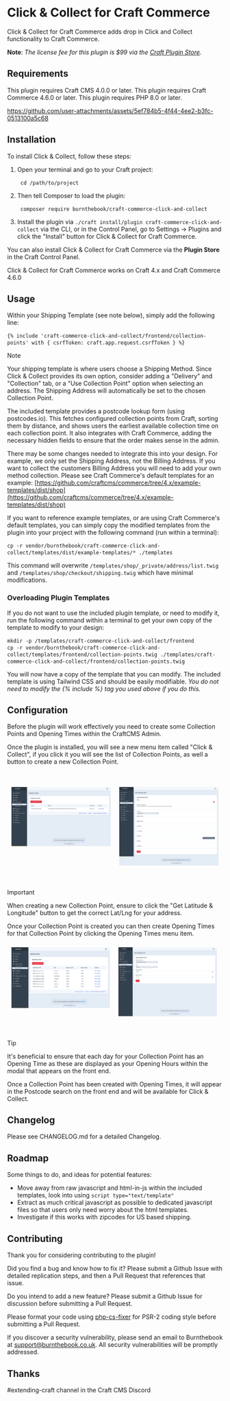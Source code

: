 # Click & Collect for Craft Commerce

Click & Collect for Craft Commerce adds drop in Click and Collect functionality to Craft Commerce.

**Note**: _The license fee for this plugin is $99 via the [Craft Plugin Store](https://plugins.craftcms.com/craft-commerce-click-and-collect)._

## Requirements

This plugin requires Craft CMS 4.0.0 or later.
This plugin requires Craft Commerce 4.6.0 or later.
This plugin requires PHP 8.0 or later.

https://github.com/user-attachments/assets/5ef784b5-4f44-4ee2-b3fc-0513100a5c68

## Installation

To install Click & Collect, follow these steps:

1. Open your terminal and go to your Craft project:

        cd /path/to/project

2. Then tell Composer to load the plugin:

        composer require burnthebook/craft-commerce-click-and-collect

3. Install the plugin via `./craft install/plugin craft-commerce-click-and-collect` via the CLI, or in the Control Panel, go to Settings → Plugins and click the "Install" button for Click & Collect for Craft Commerce.

You can also install Click & Collect for Craft Commerce via the **Plugin Store** in the Craft Control Panel.

Click & Collect for Craft Commerce works on Craft 4.x and Craft Commerce 4.6.0

## Usage

Within your Shipping Template (see note below), simply add the following line:

```
{% include 'craft-commerce-click-and-collect/frontend/collection-points' with { csrfToken: craft.app.request.csrfToken } %}
```

> [!NOTE]  
> Your shipping template is where users choose a Shipping Method. Since Click & Collect provides its own option, consider adding a "Delivery" and "Collection" tab, or a "Use Collection Point" option when selecting an address. The Shipping Address will automatically be set to the chosen Collection Point.

The included template provides a postcode lookup form (using postcodes.io). This fetches configured collection points from Craft, sorting them by distance, and shows users the earliest available collection time on each collection point. It also integrates with Craft Commerce, adding the necessary hidden fields to ensure that the order makes sense in the admin.

There may be some changes needed to integrate this into your design. For example, we only set the Shipping Address, not the Billing Address. If you want to collect the customers Billing Address you will need to add your own method collection. Please see Craft Commerce's default templates for an example: [https://github.com/craftcms/commerce/tree/4.x/example-templates/dist/shop](https://github.com/craftcms/commerce/tree/4.x/example-templates/dist/shop)

If you want to reference example templates, or are using Craft Commerce's default templates, you can simply copy the modified templates from the plugin into your project with the following command (run within a terminal):

```
cp -r vendor/burnthebook/craft-commerce-click-and-collect/templates/dist/example-templates/* ./templates
```

This command will overwrite `/templates/shop/_private/address/list.twig` and `/templates/shop/checkout/shipping.twig` which have minimal modifications.

### Overloading Plugin Templates

If you do not want to use the included plugin template, or need to modify it, run the following command within a terminal to get your own copy of the template to modify to your design:

```
mkdir -p /templates/craft-commerce-click-and-collect/frontend
cp -r vendor/burnthebook/craft-commerce-click-and-collect/templates/frontend/collection-points.twig ./templates/craft-commerce-click-and-collect/frontend/collection-points.twig
```

You will now have a copy of the template that you can modify. The included template is using Tailwind CSS and should be easily modifiable. _You do not need to modify the {% include %} tag you used above if you do this._

## Configuration

Before the plugin will work effectively you need to create some Collection Points and Opening Times within the CraftCMS Admin.

Once the plugin is installed, you will see a new menu item called "Click & Collect", if you click it you will see the list of Collection Points, as well a button to create a new Collection Point.

<br>
<div style="display:flex;margin:10px 0;">
<div style="width:50%;padding:10px;">
<img src="https://raw.githubusercontent.com/Burnthebook/craft-commerce-click-and-collect/refs/heads/main/docs/img/collection-points-index.png">
</div>
<div style="width:50%;padding:10px;">
<img src="https://raw.githubusercontent.com/Burnthebook/craft-commerce-click-and-collect/refs/heads/main/docs/img/new-collection-point.png">
</div>
</div>
<br>

> [!IMPORTANT]  
> When creating a new Collection Point, ensure to click the "Get Latitude & Longitude" button to get the correct Lat/Lng for your address.

Once your Collection Point is created you can then create Opening Times for that Collection Point by clicking the Opening Times menu item.
<br>
<div style="display:flex;margin:10px 0;width:500px;">
<div style="width:250px;padding:10px;">
<img src="https://raw.githubusercontent.com/Burnthebook/craft-commerce-click-and-collect/refs/heads/main/docs/img/collection-times-index.png">
</div>
<div style="width:250px;padding:10px;">
<img src="https://raw.githubusercontent.com/Burnthebook/craft-commerce-click-and-collect/refs/heads/main/docs/img/new-collection-time.png">
</div>
</div>
<br>

> [!TIP]
> It's beneficial to ensure that each day for your Collection Point has an Opening Time as these are displayed as your Opening Hours within the modal that appears on the front end.

Once a Collection Point has been created with Opening Times, it will appear in the Postcode search on the front end and will be available for Click & Collect.

## Changelog

Please see CHANGELOG.md for a detailed Changelog.

## Roadmap

Some things to do, and ideas for potential features:

- Move away from raw javascript and html-in-js within the included templates, look into using `script type="text/template"`
- Extract as much critical javascript as possible to dedicated javascript files so that users only need worry about the html templates.
- Investigate if this works with zipcodes for US based shipping.

## Contributing

Thank you for considering contributing to the plugin! 

Did you find a bug and know how to fix it? Please submit a Github Issue with detailed replication steps, and then a Pull Request that references that issue.

Do you intend to add a new feature? Please submit a Github Issue for discussion before submitting a Pull Request.

Please format your code using [php-cs-fixer](https://github.com/PHP-CS-Fixer/PHP-CS-Fixer) for PSR-2 coding style before submitting a Pull Request.

If you discover a security vulnerability, please send an email to Burnthebook at support@burnthebook.co.uk. All security vulnerabilities will be promptly addressed.

## Thanks

#extending-craft channel in the Craft CMS Discord
